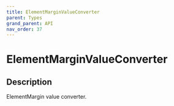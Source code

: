 ```yaml
---
title: ElementMarginValueConverter
parent: Types
grand_parent: API
nav_order: 37
---
```

# ElementMarginValueConverter
## Description
ElementMargin value converter.
